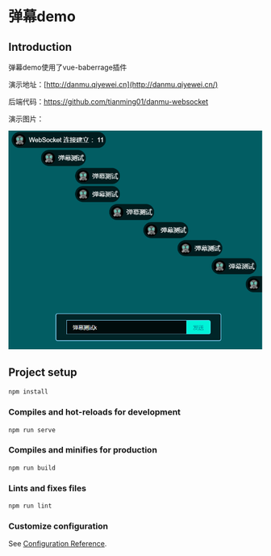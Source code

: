 # 弹幕demo

## Introduction
弹幕demo使用了vue-baberrage插件

演示地址：[http://danmu.qiyewei.cn](http://danmu.qiyewei.cn/)

后端代码：https://github.com/tianming01/danmu-websocket

演示图片：

![avatar](./src/assets/demo.jpg)

## Project setup
```
npm install
```

### Compiles and hot-reloads for development
```
npm run serve
```

### Compiles and minifies for production
```
npm run build
```

### Lints and fixes files
```
npm run lint
```

### Customize configuration
See [Configuration Reference](https://cli.vuejs.org/config/).
